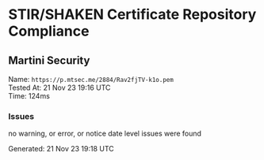 # STIR/SHAKEN Certificate Repository Compliance

## Martini Security

Name: `https://p.mtsec.me/2884/Rav2fjTV-k1o.pem`\
Tested At: 21 Nov 23 19:16 UTC\
Time: 124ms

### Issues

no warning, or error, or notice date level issues were found

Generated: 21 Nov 23 19:18 UTC